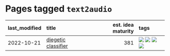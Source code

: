 # Pages tagged `text2audio`

|last_modified|title|est. idea maturity|tags
|:---|:---|---:|:---|
|2022-10-21|[diegetic classifier](../diegetic-classifier.md)|381|[![](https://img.shields.io/badge/tag-audio-418eb4)](../tags/audio.md) [![](https://img.shields.io/badge/tag-classification-a3de36)](../tags/classification.md) [![](https://img.shields.io/badge/tag-experimental-1eefac)](../tags/experimental.md) [![](https://img.shields.io/badge/tag-text2audio-926797)](../tags/text2audio.md)|